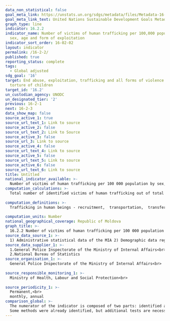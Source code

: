 ```yaml
---
data_non_statistical: false
goal_meta_link: https://unstats.un.org/sdgs/metadata/files/Metadata-16-02-02.pdf
goal_meta_link_text: United Nations Sustainable Development Goals Metadata (pdf 1361kB)
graph_type: line
indicator: 16.2.2
indicator_name: Number of victims of human trafficking per 100,000 population, by
  sex, age and form of exploitation
indicator_sort_order: 16-02-02
layout: indicator
permalink: /16-2-2/
published: true
reporting_status: complete
tags:
  - Global adjusted
sdg_goal: '16'
target: End abuse, exploitation, trafficking and all forms of violence against and
  torture of children
target_id: '16.2'
un_custodian_agency: UNODC
un_designated_tier: '2'
previous: 16-2-1
next: 16-2-3
data_show_map: false
source_active_1: true
source_url_text_1: Link to source
source_active_2: false
source_url_text_2: Link to Source
source_active_3: false
source_url_3: Link to source
source_active_4: false
source_url_text_4: Link to source
source_active_5: false
source_url_text_5: Link to source
source_active_6: false
source_url_text_6: Link to source
title: Untitled
national_indicator_available: >-
  Number of victims of human trafficking per 100 000 population by sex, age and form of exploitation
computation_calculations: >-
  Total number of identified victims of human trafficking out of total population 100000<br> 
  
computation_definitions: >-
  Trafficking in human beings - recruitment,  transportation,  transfer,  harbouring  or  receipt  of  a  person,  by  means  of  threat  of  force  or  use  of  force  or  other  forms  of  coercion,  of  abduction, fraud, deception, of abuse of authority or a situation of vulnerability, or by means of offering or receiving payments or benefits of any kind in order to obtain the consent of a person who has control over another person for the purpose of exploitation of the latter. Victim  of  trafficking  in  human  beings  –  a  natural  person  presumed  or  found  to  be  subjected to mentioned acts of trafficking. (art. 2, para. 1 and 11 of the Law No. 241 of 20.10.2005 on Preventing and Combating Trafficking in Human Beings)<br> 
  
computation_units: Number
national_geographical_coverage: Republic of Moldova
graph_title: >-
  16.2.2 Number of victims of human trafficking per 100 000 population by sex, age and form of exploitation 
source_data_source_1: >-
  1) Administrative statistical data of the MIA 2) Demographic data regarding the number of population NBS 
source_data_supplier_1: >-
  1.General Police Inspectorate of the Ministry of Internal Affairs<br> 
  2.National Bureau of Statistics
source_organisation_1: >-
  General Police Inspectorate of the Ministry of Internal Affairs<br> 
  
source_responsible_monitoring_1: >-
  Ministry of Health, Labour and Social Protection<br> 
  
source_periodicity_1: >-
  Permanent,<br> 
  monthly, annual
comparison_global: >-
  The numerator of the indicator is composed of two parts: identified and unidentified victims of THB. There are no data regarding the unidentified victims, and they work at the global level on a methodology for estimation. <br> 
  Some methods were already identified, but additional tests are necessary to develop an enhanced and coordinated approach. The method for estimating the unidentified victims of THB should allow assessing the characteristics of victims (sex and age) and of the exploitation forms they were exposed to.
---
```

